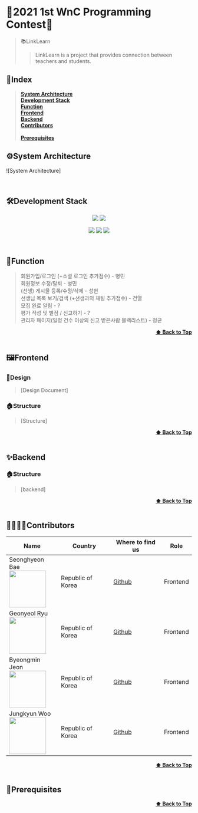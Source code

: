 # 💫2021 1st WnC Programming Contest💫
> 📚LinkLearn
> > LinkLearn is a project that provides connection between teachers and students.
## 📝Index
> <b><a href="#system-architecture">System Architecture</a></b> </br>
> <b><a href="#development-stack">Development Stack</a></b></br>
> <b><a href="#function">Function</a></b></br>
> <b><a href="#frontend">Frontend</a></b></br>
> <b><a href="#backend">Backend</a></b></br>
> <b><a href="#contributors">Contributors</a></b></br>   
> <b><a href="#prerequisites">Prerequisites</a></b></br>  
## ⚙System Architecture
![System Architecture]

<br>

## 🛠Development Stack
<p align="center">
  <img src="https://img.shields.io/badge/React-v17.0.2-blue" />
  <img src="https://img.shields.io/badge/VSCode-blue" />
</p>
<p align="center" text-align="center" width="100%">
  <img src="https://img.shields.io/github/contributors/1st-WnC-Programming/LinkLearn?color=brightgreen" />
  <img src="https://img.shields.io/github/last-commit/1st-WnC-Programming/LinkLearn?color=red" />
  <img src="https://img.shields.io/github/commit-activity/w/1st-WnC-Programming/LinkLearn?color=red" />
</p>

<br>

## 📱Function
  > 회원가입/로그인 (+소셜 로그인 추가점수) - 병민 </br>
  > 회원정보 수정/탈퇴 - 병민 </br>
  > (선생) 게시물 등록/수정/삭제 - 성현 </br>
  > 선생님 목록 보기/검색 (+선생과의 채팅 추가점수) - 건열 </br>
  > 모집 완료 알림 - ? </br>
  > 평가 작성 및 별점 / 신고하기 - ? </br>
  > 관리자 페이지(일정 건수 이상의 신고 받은사람 블랙리스트) - 정균 </br>
<div align="right">
    <b><a href="#2021-1st-wnc-programming-contest">⬆️ Back to Top</a></b>
</div>

<br>

## 🖼Frontend
### 🎨Design
  > [Design Document]   
  
### 🏠Structure  
  > [Structure]
 
<div align="right">
    <b><a href="#2021-1st-wnc-programming-contest">⬆️ Back to Top</a></b>
</div>

<br>

## ✨Backend
### 🏠Structure
  > [backend]   
<div align="right">
    <b><a href="#2021-1st-WnC-Programming-Contest">⬆️ Back to Top</a></b>
</div>

<br>

## 👨‍👨‍👦‍👦Contributors
| Name | Country | Where to find us | Role |
| ---- | ------- | ----------------- | ---- |
| Seonghyeon Bae <br /> <img src="https://avatars.githubusercontent.com/bae-sh" width="100" />  | Republic of Korea | [Github](https://github.com/bae-sh)| Frontend |
| Geonyeol Ryu <br /> <img src="https://avatars.githubusercontent.com/rjsduf0503" width="100" />  | Republic of Korea | [Github](https://github.com/rjsduf0503)| Frontend |
| Byeongmin Jeon <br /> <img src="https://avatars.githubusercontent.com/jeonbyeongmin" width="100" />  | Republic of Korea | [Github](https://github.com/jeonbyeongmin)| Frontend |
| Jungkyun Woo  <br /> <img src="https://avatars.githubusercontent.com/woo-jk" width="100" />  | Republic of Korea | [Github](https://github.com/woo-jk)| Frontend |

<div align="right">
    <b><a href="#2021-1st-wnc-programming-contest">⬆️ Back to Top</a></b>
</div>

<br>

## 📌Prerequisites

<div align="right">
    <b><a href="#2021-1st-wnc-programming-contest">⬆️ Back to Top</a></b>
</div>
